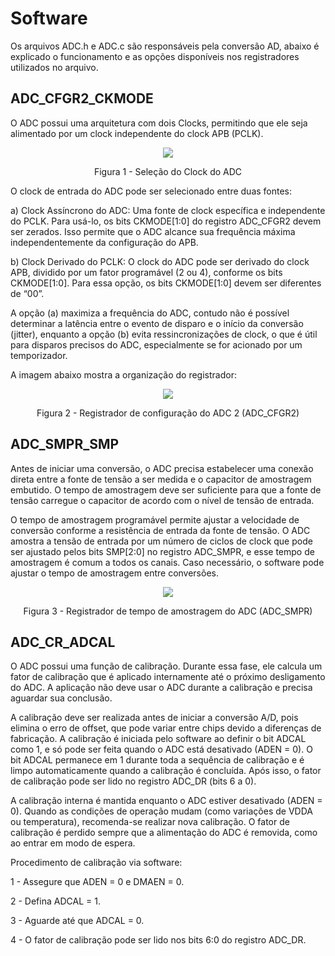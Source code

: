 # Software
Os arquivos ADC.h e ADC.c são responsáveis pela conversão AD, abaixo é explicado o funcionamento e as opções disponíveis nos registradores utilizados no arquivo.

## ADC_CFGR2_CKMODE
O ADC possui uma arquitetura com dois Clocks, permitindo que ele seja alimentado por um clock independente do clock APB (PCLK).
<p align="center">
<img src="https://github.com/user-attachments/assets/c9b06dd0-576b-49b3-87b4-13b10f161011">
</p>
<p align="center" width="100%">
  Figura 1 - Seleção do Clock do ADC
</p>

O clock de entrada do ADC pode ser selecionado entre duas fontes:

a) Clock Assíncrono do ADC: Uma fonte de clock específica e independente do PCLK. Para usá-lo, os bits CKMODE[1:0] do registro ADC_CFGR2 devem ser zerados. Isso permite que o ADC alcance sua frequência máxima independentemente da configuração do APB.

b) Clock Derivado do PCLK: O clock do ADC pode ser derivado do clock APB, dividido por um fator programável (2 ou 4), conforme os bits CKMODE[1:0]. Para essa opção, os bits CKMODE[1:0] devem ser diferentes de “00”.

A opção (a) maximiza a frequência do ADC, contudo não é possível determinar a latência entre o evento de disparo e o início da conversão (jitter), enquanto a opção (b) evita ressincronizações de clock, o que é útil para disparos precisos do ADC, especialmente se for acionado por um temporizador.

A imagem abaixo mostra a organização do registrador:

<p align="center">
<img src="https://github.com/user-attachments/assets/0c075911-23b4-43b4-a39d-dbb5faf30a12">
</p>
<p align="center" width="100%">
  Figura 2 - Registrador de configuração do ADC 2 (ADC_CFGR2)
</p>

## ADC_SMPR_SMP
Antes de iniciar uma conversão, o ADC precisa estabelecer uma conexão direta entre a fonte de tensão a ser medida e o capacitor de amostragem embutido. O tempo de amostragem deve ser suficiente para que a fonte de tensão carregue o capacitor de acordo com o nível de tensão de entrada.

O tempo de amostragem programável permite ajustar a velocidade de conversão conforme a resistência de entrada da fonte de tensão. O ADC amostra a tensão de entrada por um número de ciclos de clock que pode ser ajustado pelos bits SMP[2:0] no registro ADC_SMPR, e esse tempo de amostragem é comum a todos os canais. Caso necessário, o software pode ajustar o tempo de amostragem entre conversões.

<p align="center">
<img src="https://github.com/user-attachments/assets/774429e2-68fa-4dc7-9e75-11bcc36b64b0">
</p>
<p align="center" width="100%">
  Figura 3 - Registrador de tempo de amostragem do ADC (ADC_SMPR)
</p>

## ADC_CR_ADCAL
O ADC possui uma função de calibração. Durante essa fase, ele calcula um fator de calibração que é aplicado internamente até o próximo desligamento do ADC. A aplicação não deve usar o ADC durante a calibração e precisa aguardar sua conclusão.

A calibração deve ser realizada antes de iniciar a conversão A/D, pois elimina o erro de offset, que pode variar entre chips devido a diferenças de fabricação. A calibração é iniciada pelo software ao definir o bit ADCAL como 1, e só pode ser feita quando o ADC está desativado (ADEN = 0). O bit ADCAL permanece em 1 durante toda a sequência de calibração e é limpo automaticamente quando a calibração é concluída. Após isso, o fator de calibração pode ser lido no registro ADC_DR (bits 6 a 0).

A calibração interna é mantida enquanto o ADC estiver desativado (ADEN = 0). Quando as condições de operação mudam (como variações de VDDA ou temperatura), recomenda-se realizar nova calibração. O fator de calibração é perdido sempre que a alimentação do ADC é removida, como ao entrar em modo de espera.

Procedimento de calibração via software:

1 - Assegure que ADEN = 0 e DMAEN = 0.

2 - Defina ADCAL = 1.

3 - Aguarde até que ADCAL = 0.

4 - O fator de calibração pode ser lido nos bits 6:0 do registro ADC_DR.
